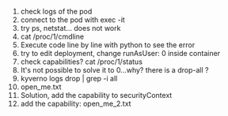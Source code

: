 1) check logs of the pod
2) connect to the pod with exec -it
3) try ps, netstat... does not work
4) cat /proc/1/cmdline
4) Execute code line by line with python to see the error
5) try to edit deployment, change runAsUser: 0 inside container
6) check capabilities? cat /proc/1/status
7) It's not possible to solve it to 0...why? there is a drop-all ?
8) kyverno logs drop | grep -i all
9) open_me.txt
10) Solution, add the capability to securityContext
11) add the capability: open_me_2.txt 
